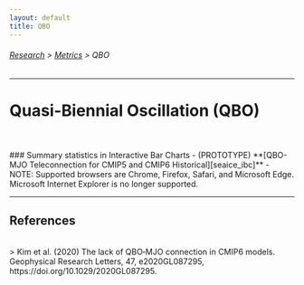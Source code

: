 ```yaml
---
layout: default
title: QBO
---
```

###### [Research][research] > [Metrics][metrics] > QBO
---

# Quasi-Biennial Oscillation (QBO)
<br/>


<br/>
### Summary statistics in Interactive Bar Charts
  - (PROTOTYPE) **[QBO-MJO Teleconnection for CMIP5 and CMIP6 Historical][seaice_ibc]**
  - NOTE: Supported browsers are Chrome, Firefox, Safari, and Microsoft Edge. Microsoft Internet Explorer is no longer supported.

---

## References
<br/>
>  Kim et al. (2020) The lack of QBO‐MJO connection in CMIP6 models. Geophysical Research Letters, 47, e2020GL087295, https://doi.org/10.1029/2020GL087295.

[qbo-mjo_ibc]: https://pcmdi.llnl.gov/pmp-preliminary-results/graphics/qbo-mjo/qbo_mjo_cmip5and6_v20241105.html

[research]:{{site.baseurl}}/research
[metrics]:{{site.baseurl}}/research/metrics
